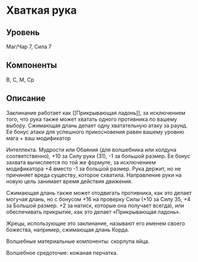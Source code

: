 # Хваткая рука

## Уровень
Маг/Чар 7, Сила 7
## Компоненты
В, С, М, Ср
## Описание
Заклинание работает как [[Прикрывающая ладонь]], за исключением того, что рука также может хватать одного противника по вашему выбору. Сжимающая длань делает одну хватательную атаку за раунд. Ее бонус атаки для успешного прикосновения равен вашему уровню мага + ваш модификатор

Интеллекта. Мудрости или Обаяния (для волшебника или колдуна соответственно), +10 за Силу руки (31), -1 за большой размер. Ее бонус захвата вычисляется по той же формуле, за исключением модификатора +4 вместо -1 за большой размер. Рука держит, но не причиняет вреда существу, которое схватила. Направление руки на новую цель занимает время действия движения.

Сжимающая длань также может отодвигать противника, как это делает могучая длань, но с бонусом +16 на проверку Силы (+10 за Силу 35, +4 за Большой размер. +2 за натиск, которые она получает всегда), или обеспечивать прикрытие, как это делает «Прикрывающая ладонь».

Жрецы, использующие это заклинание, называют его именем своего божества, например, сжимающая длань Корда.

Волшебные материальные компоненты: скорлупа яйца.

Волшебное средоточие: кожаная перчатка.